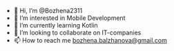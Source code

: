 - 👋 Hi, I’m @Bozhena2311
- 👀 I’m interested in Mobile Development
- 🌱 I’m currently learning Kotlin
- 💞️ I’m looking to collaborate on IT-companies
- 📫 How to reach me bozhena.balzhanova@gmail.com

<!---
Bozhena2311/Bozhena2311 is a ✨ special ✨ repository because its `README.md` (this file) appears on your GitHub profile.
You can click the Preview link to take a look at your changes.
--->
